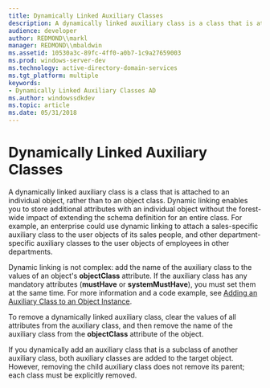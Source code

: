 ```yaml
---
title: Dynamically Linked Auxiliary Classes
description: A dynamically linked auxiliary class is a class that is attached to an individual object, rather than to an object class.
audience: developer
author: REDMOND\\markl
manager: REDMOND\\mbaldwin
ms.assetid: 10530a3c-89fc-4ff0-a0b7-1c9a27659003
ms.prod: windows-server-dev
ms.technology: active-directory-domain-services
ms.tgt_platform: multiple
keywords:
- Dynamically Linked Auxiliary Classes AD
ms.author: windowssdkdev
ms.topic: article
ms.date: 05/31/2018
---
```


# Dynamically Linked Auxiliary Classes

A dynamically linked auxiliary class is a class that is attached to an individual object, rather than to an object class. Dynamic linking enables you to store additional attributes with an individual object without the forest-wide impact of extending the schema definition for an entire class. For example, an enterprise could use dynamic linking to attach a sales-specific auxiliary class to the user objects of its sales people, and other department-specific auxiliary classes to the user objects of employees in other departments.

Dynamic linking is not complex: add the name of the auxiliary class to the values of an object's **objectClass** attribute. If the auxiliary class has any mandatory attributes (**mustHave** or **systemMustHave**), you must set them at the same time. For more information and a code example, see [Adding an Auxiliary Class to an Object Instance](adding-an-auxiliary-class-to-an-object-instance.md).

To remove a dynamically linked auxiliary class, clear the values of all attributes from the auxiliary class, and then remove the name of the auxiliary class from the **objectClass** attribute of the object.

If you dynamically add an auxiliary class that is a subclass of another auxiliary class, both auxiliary classes are added to the target object. However, removing the child auxiliary class does not remove its parent; each class must be explicitly removed.

 

 




